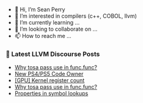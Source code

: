 - 👋 Hi, I’m Sean Perry
- 👀 I’m interested in compilers (c++, COBOL, llvm)
- 🌱 I’m currently learning ...
- 💞️ I’m looking to collaborate on ...
- 📫 How to reach me ...

<!---
s66perry/s66perry is a ✨ special ✨ repository because its `README.md` (this file) appears on your GitHub profile.
You can click the Preview link to take a look at your changes.
--->
### 📕 Latest LLVM Discourse Posts

<!-- DISCOURSE-LLVM:START -->
- [Why tosa pass use in func.func?](https://discourse.llvm.org/t/why-tosa-pass-use-in-func-func/80921#post_2)
- [New PS4/PS5 Code Owner](https://discourse.llvm.org/t/new-ps4-ps5-code-owner/80901#post_5)
- [[GPU] Kernel register count](https://discourse.llvm.org/t/gpu-kernel-register-count/80903#post_6)
- [Why tosa pass use in func.func?](https://discourse.llvm.org/t/why-tosa-pass-use-in-func-func/80921#post_1)
- [Properties in symbol lookups](https://discourse.llvm.org/t/properties-in-symbol-lookups/80920#post_1)
<!-- DISCOURSE-LLVM:END -->

